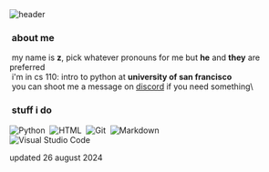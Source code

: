 <img alt="header" src="https://wallpaper.forfun.com/fetch/34/34e2207671976941581bcfbf0c9a6b16.jpeg" align="center">

### &nbsp;about me

&nbsp;my name is **z**, pick whatever pronouns for me but **he** and **they** are preferred\
&nbsp;i'm in cs 110: intro to python at **university of san francisco**\
&nbsp;you can shoot me a message on [discord](https://discord.com/users/839601350865584158) if you need something\

### &nbsp;stuff i do

![Python](https://img.shields.io/badge/-Python-05122A?style=flat&logo=python)&nbsp;
![HTML](https://img.shields.io/badge/-HTML-05122A?style=flat&logo=HTML5)&nbsp;
![Git](https://img.shields.io/badge/-Git-05122A?style=flat&logo=git)&nbsp;
![Markdown](https://img.shields.io/badge/-Markdown-05122A?style=flat&logo=markdown)\
![Visual Studio Code](https://img.shields.io/badge/-Visual%20Studio%20Code-05122A?style=flat&logo=visual-studio-code&logoColor=007ACC)&nbsp;

updated 26 august 2024
